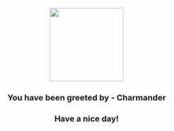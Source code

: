 <p align="center">
            <img src="https://raw.githubusercontent.com/PokeAPI/sprites/master/sprites/pokemon/4.png" width="150" height="150">
          </p>
          <h3 align="center">You have been greeted by - <b>Charmander</b></h3>
          <h3 align="center">Have a nice day!</h3>
        